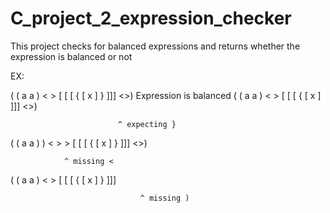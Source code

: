 # C_project_2_expression_checker

This project checks for balanced expressions and returns whether the expression is balanced or not

EX:

( ( a a ) < > [ [ [ { [ x ] } ]]] <>)
Expression is balanced
( ( a a ) < > [ [ [ { [ x ] ]]] <>)
                           
                            ^ expecting }

( ( a a ) ) < > > [ [ [ { [ x ] } ]]] <>)
 
                ^ missing <

( ( a a ) < > [ [ [ { [ x ] } ]]]
 
                                 ^ missing )
